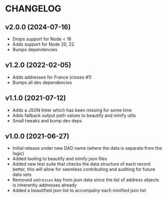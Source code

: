 # CHANGELOG

## v2.0.0 (2024-07-16)

- Drops support for Node < 16
- Adds support for Node 20, 22
- Bumps dependencies

## v1.2.0 (2022-02-05)

- Adds addresses for France (closes #1)
- Bumps all dev dependencies

## v1.1.0 (2021-07-12)

- Adds a JSON linter which has been missing for some time
- Adds fallback output path values to beautify and minify utils
- Small tweaks and bump dev deps

## v1.0.0 (2021-06-27)

- Initial release under new DAD name (where the data is separate from the logic)
- Added tooling to beautify and minify json files
- Added new test suite that checks the data structure of each record better, this will allow for seemless contributing and auditing for future data sets
- Removed `addresses` key from json data since the list of address objects is inherently addresses already
- Added a beautified json list to accompalny each minified json list
